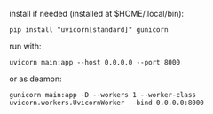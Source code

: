 install if needed (installed at $HOME/.local/bin):

``pip install "uvicorn[standard]" gunicorn``


run with:

``uvicorn main:app --host 0.0.0.0 --port 8000``

or as deamon:

``gunicorn main:app -D --workers 1 --worker-class uvicorn.workers.UvicornWorker --bind 0.0.0.0:8000``


